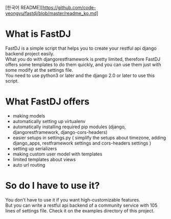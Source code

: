 [한국어 README][https://github.com/code-yeongyu/fastdj/blob/master/readme_ko.md]

# What is FastDJ

FastDJ is a simple script that helps you to create your restful api django backend project easily.  
What you do with djangorestframework is pretty limited, therefore FastDJ offers some templates to do them quickly, and you can use them just with some modify at the settings file.  
You need to use python3 or later and the django 2.0 or later to use this script.

# What FastDJ offers

- making models
- automatically setting up virtualenv
- automatically installing required pip modules (django, djangorestframework, django-cors-headers)
- easier setups in settings.py ( simplify the setups about timezone, adding django_apps, restframework settings and cors-headers settings )
- setting up serializers
- making custom user model with templates
- limited templates about views
- auto url routing

# So do I have to use it?

You don't have to use it if you want high-customizable features.  
But you can write a restful api backend of a community service with 105 lines of settings file. Check it on the examples directory of this project.
